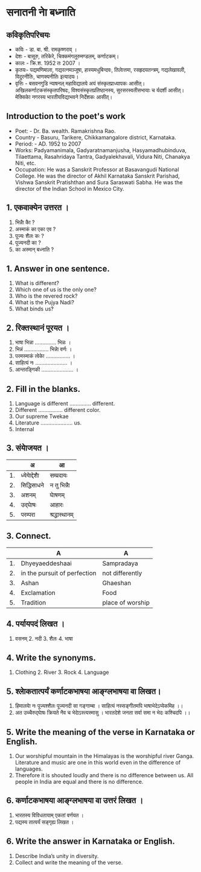 # सनातनी नाे बध्नाति 

## कविकृतिपरिचयः
* कविः - डा. बा. श्री. रामकृष्णराव् ।
* देशः - बासूरु, तरिकेरे, चिक्कमंगलूरुमण्डलम्, कर्णाटकम्।
* कालः - क्रि.श. 1952 तः 2007 ।
* कृतयः- पद्यमणिमाला, गद्यरत्नमञ्जूषा, हास्यमधुबिन्दवः, तिलाेत्तमा, रसहृदयतन्त्रम्, गद्यलेखावली, विदुरनीतिः, चाणक्यनीतिः इत्यादयः।
* वृत्तिः - बसवनगुडि न्याषनल् महाविद्यालये अयं संस्कृतप्राध्यापकः आसीत्। अखिलकर्णाटकसंस्कृतपरिषदः, विश्वसंस्कृतप्रतिष्ठानस्य, सुरसरस्वतीसभायाः च  र्यदर्शी आसीत्। मेक्सिकाे नगरस्य भारतीयविद्याभवने निर्देशकः आसीत्।
## Introduction to the poet's work
* Poet: - Dr. Ba. wealth. Ramakrishna Rao.
* Country - Basuru, Tarikere, Chikkamangalore district, Karnataka.
* Period: - AD. 1952 to 2007
* Works: Padyamanimala, Gadyaratnamanjusha, Hasyamadhubinduva, Tilaettama, Rasahridaya Tantra, Gadyalekhavali, Vidura Niti, Chanakya Niti, etc.
* Occupation: He was a Sanskrit Professor at Basavangudi National College. He was the director of Akhil Karnataka Sanskrit Parishad, Vishwa Sanskrit Pratishthan and Sura Saraswati Sabha. He was the director of the Indian School in Mexico City.
## 1. एकवाक्येन उत्तरत ।
1. भिन्नाै काै ?
2. अस्माकं का एका एव ?
3. पूज्यः शैलः कः ?
4. पूज्यनदी का ?
5. का अस्मान् बध्नाति ?
## 1. Answer in one sentence.
1. What is different?
2. Which one of us is the only one?
3. Who is the revered rock?
4. What is the Pujya Nadi?
5. What binds us?
## 2. रिक्तस्थानं पूरयत ।
1. भाषा भिन्ना .............. भिन्नः ।
2. भिन्नं ................ भिन्नाे वर्णः ।
3. परमस्माकं त्वेकाे ................ ।
4. साहित्यं नः ..................... ।
5. आन्तरङ्गिकी ..................... ।
## 2. Fill in the blanks.
1. Language is different .............. different.
2. Different ................ different color.
3. Our supreme Twekae
4. Literature ..................... us.
5. Internal
## 3. संयाेजयत ।
|| अ |आ|
|-|-|-|
|1.| ध्येयाेद्देशाै |सम्प्रदायः|
|2.| सिद्धिसाधने |न तु भिन्नाै|
|3.| अशनम् |घाेषणम्|
|4.| उद्घाेषः |आहारः|
|5.| परम्परा |श्रद्धास्थानम्|
## 3. Connect.
|| A |A|
|-|-|-|
|1.| Dhyeyaeddeshaai |Sampradaya|
|2.| in the pursuit of perfection |not differently|
|3.| Ashan |Ghaeshan|
|4.| Exclamation |Food|
|5.| Tradition |place of worship|
## 4. पर्यायपदं लिखत ।
1. वसनम् 2. नदी 3. शैलः 4. भाषा
## 4. Write the synonyms.
1. Clothing 2. River 3. Rock 4. Language
## 5. श्लाेकतात्पर्यं कर्णाटकभाषया आङ्ग्लभाषया वा लिखत।
1. हिमालयाे नः पूज्यश्शैलः पूज्यनदी सा गङ्गाम्बा ।
 साहित्यं नस्सङ्गीतमपि भाषाभेदेऽप्येकमिह ।।
2. अत उच्चैरुद्घाेषः क्रियते नैव च भेदाेऽस्त्यस्मासु ।
 भारतदेशे जनता सर्वा समा न भेदः कश्चिदपि ।।
## 5. Write the meaning of the verse in Karnataka or English.
1. Our worshipful mountain in the Himalayas is the worshipful river Ganga.
  Literature and music are one in this world even in the difference of languages.
2. Therefore it is shouted loudly and there is no difference between us.
  All people in India are equal and there is no difference.
## 6. कर्णाटकभाषया आङ्ग्लभाषया वा उत्तरं लिखत ।
1. भारतस्य विविधतायाम् एकतां वर्णयत ।
2. पद्यस्य तात्पर्यं सङ्गृह्य लिखत ।
## 6. Write the answer in Karnataka or English.
1. Describe India’s unity in diversity.
2. Collect and write the meaning of the verse.
